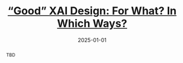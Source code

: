 ---
title: '[“Good” XAI Design: For What? In Which Ways?](https://doi.org/10.1145/3706599.3720036)'
authors:
- Lingyu Wang
- Yifan Liu
- Aastha Goel
date: '2025-01-01'
publishDate: '2025-03-09T21:14:24.410293Z'
publication_types:
- paper-conference
publication: 'Proceedings of the 2025 CHI Conference on Human Factors in Computing Systems (pp. 1-13). ACM.'
abstract: "TBD"
--- 